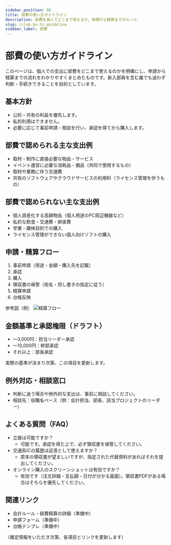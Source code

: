 ```yaml
---
sidebar_position: 80
title: 部費の使い方ガイドライン
description: 部費を個人でどこまで使えるか、申請から精算までのルール
slug: /club-bu-hi-guideline
sidebar_label: 部費
---
```


# 部費の使い方ガイドライン

このページは、個人での支出に部費をどこまで使えるのかを明確にし、申請から精算までの流れをわかりやすくまとめたものです。新入部員を含む誰でも迷わず判断・手続きできることを目的としています。

## 基本方針

- 公的・共有の利益を優先します。
- 私的利用はできません。
- 必要に応じて事前申請・相談を行い、承認を得てから購入します。

## 部費で認められる主な支出例

- 取材・制作に直接必要な物品・サービス
- イベント運営に必要な消耗品・備品（共同で使用するもの）
- 取材や業務に伴う交通費
- 共有のソフトウェアやクラウドサービスの利用料（ライセンス管理を伴うもの）

## 部費で認められない主な支出例

- 個人資産化する高額物品（個人用途のPC周辺機器など）
- 私的な飲食・交通費・娯楽費
- 学業・趣味目的での購入
- ライセンス管理ができない個人向けソフトの購入

## 申請・精算フロー

1. 事前申請（用途・金額・購入先を記載）
2. 承認
3. 購入
4. 領収書の保管（宛名・但し書きの指定に従う）
5. 精算申請
6. 台帳反映

参考図（例）
![精算フロー](/img/club-bu-hi-guideline/flow.png)

## 金額基準と承認権限（ドラフト）

- 〜3,000円：担当リーダー承認
- 〜10,000円：幹部承認
- それ以上：部長承認

実際の基準が決まり次第、この項目を更新します。

## 例外対応・相談窓口

- 判断に迷う場合や例外的な支出は、事前に相談してください。
- 相談先：役職名ベース（例：会計担当、部長、該当プロジェクトのリーダー）

## よくある質問（FAQ）

- 立替は可能ですか？
  - 可能です。承認を得た上で、必ず領収書を保管してください。
- 交通系ICの履歴は証憑として使えますか？
  - 原本の領収書が望ましいですが、指定された代替資料があればそれを提出してください。
- オンライン購入のスクリーンショットは有効ですか？
  - 有効です（注文詳細・支払額・日付が分かる画面）。領収書PDFがある場合はそちらを優先してください。

## 関連リンク

- 会計ルール・経費精算の詳細（準備中）
- 申請フォーム（準備中）
- 台帳テンプレ（準備中）

（確定情報をいただき次第、各項目とリンクを更新します）
